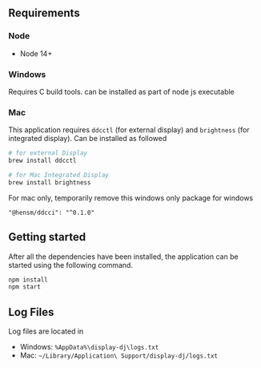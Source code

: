 ## Requirements

### Node

- Node 14+

### Windows

Requires C build tools. can be installed as part of node js executable

### Mac

This application requires `ddcctl` (for external display) and `brightness` (for integrated display). Can be installed as followed

```bash
# for external Display
brew install ddcctl

# for Mac Integrated Display
brew install brightness
```

For mac only, temporarily remove this windows only package for windows

```
"@hensm/ddcci": "^0.1.0"
```

## Getting started

After all the dependencies have been installed, the application can be started using the following command.

```bash
npm install
npm start
```

## Log Files

Log files are located in

- Windows: `%AppData%\display-dj\logs.txt`
- Mac: `~/Library/Application\ Support/display-dj/logs.txt`

